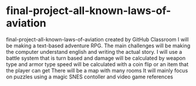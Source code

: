 # final-project-all-known-laws-of-aviation
final-project-all-known-laws-of-aviation created by GitHub Classroom
I will be making a text-based adventure RPG. 
The main challenges will be making the computer understand english and writing the actual story.
I will use a battle system that is turn based and damage will be calculated by weapon type and armor type
speed will be calculated with a coin flip or an item that the player can get
There will be a map with many rooms 
It will mainly focus on puzzles using a magic SNES contoller and video game references
